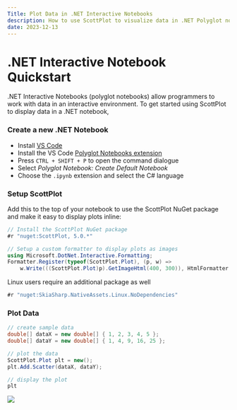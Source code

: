 ```yaml
---
Title: Plot Data in .NET Interactive Notebooks
description: How to use ScottPlot to visualize data in .NET Polyglot notebooks
date: 2023-12-13
---
```


# .NET Interactive Notebook Quickstart

.NET Interactive Notebooks (polyglot notebooks) allow programmers to work with data in an interactive environment. To get started using ScottPlot to display data in a .NET notebook, 

### Create a new .NET Notebook

* Install [VS Code](https://code.visualstudio.com/)
* Install the VS Code [Polyglot Notebooks extension](https://marketplace.visualstudio.com/items?itemName=ms-dotnettools.dotnet-interactive-vscode)
* Press `CTRL + SHIFT + P` to open the command dialogue
* Select _Polyglot Notebook: Create Default Notebook_
* Choose the `.ipynb` extension and select the C# language

### Setup ScottPlot

Add this to the top of your notebook to use the ScottPlot NuGet package and make it easy to display plots inline:

```cs
// Install the ScottPlot NuGet package
#r "nuget:ScottPlot, 5.0.*"

// Setup a custom formatter to display plots as images
using Microsoft.DotNet.Interactive.Formatting;
Formatter.Register(typeof(ScottPlot.Plot), (p, w) => 
    w.Write(((ScottPlot.Plot)p).GetImageHtml(400, 300)), HtmlFormatter.MimeType);
```

Linux users require an additional package as well
```cs
#r "nuget:SkiaSharp.NativeAssets.Linux.NoDependencies"
```

### Plot Data

```cs
// create sample data
double[] dataX = new double[] { 1, 2, 3, 4, 5 };
double[] dataY = new double[] { 1, 4, 9, 16, 25 };

// plot the data
ScottPlot.Plot plt = new();
plt.Add.Scatter(dataX, dataY);

// display the plot
plt
```

![](/images/quickstart/scottplot-quickstart-console.png)
